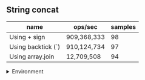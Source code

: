 ## String concat

|name|ops/sec|samples|
|-|-|-|
|Using + sign|909,368,333|98|
|Using backtick (`)|910,124,734|97|
|Using array.join|12,709,508|94|


<details>
<summary>Environment</summary>

* __Machine:__ linux x64 | 4 vCPUs | 15.2GB Mem
* __Run:__ Sat May 04 2024 01:13:00 GMT+0000 (Coordinated Universal Time)
</details>

<!--
{"environment":{"platform":"linux","arch":"x64","cpus":4,"totalMemory":15.245216369628906},"benchmarks":[{"name":"Using + sign","opsSec":909368333.2138094,"samples":8},{"name":"Using backtick (`)","opsSec":910124733.5655651,"samples":7},{"name":"Using array.join","opsSec":12709507.721795863,"samples":7}]}-->
